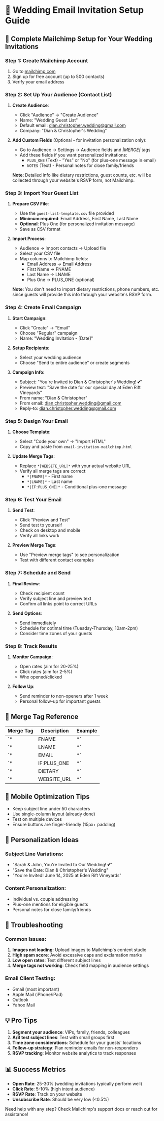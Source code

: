 # 📧 Wedding Email Invitation Setup Guide

## 🎯 Complete Mailchimp Setup for Your Wedding Invitations

### Step 1: Create Mailchimp Account
1. Go to [mailchimp.com](https://mailchimp.com)
2. Sign up for free account (up to 500 contacts)
3. Verify your email address

### Step 2: Set Up Your Audience (Contact List)
1. **Create Audience**:
   - Click "Audience" → "Create Audience"
   - Name: "Wedding Guest List"
   - Default email: dian.christopher.wedding@gmail.com
   - Company: "Dian & Christopher's Wedding"

2. **Add Custom Fields** (Optional - for invitation personalization only):
   - Go to Audience → Settings → Audience fields and *|MERGE|* tags
   - Add these fields if you want personalized invitations:
     - `PLUS_ONE` (Text) - "Yes" or "No" (for plus-one message in email)
     - `NOTES` (Text) - Personal notes for close family/friends
   
   **Note**: Detailed info like dietary restrictions, guest counts, etc. will be collected through your website's RSVP form, not Mailchimp.

### Step 3: Import Your Guest List
1. **Prepare CSV File**:
   - Use the `guest-list-template.csv` file provided
   - **Minimum required**: Email Address, First Name, Last Name
   - **Optional**: Plus One (for personalized invitation message)
   - Save as CSV format

2. **Import Process**:
   - Audience → Import contacts → Upload file
   - Select your CSV file
   - Map columns to Mailchimp fields:
     - Email Address → Email Address
     - First Name → FNAME
     - Last Name → LNAME
     - Plus One → PLUS_ONE (optional)
   
   **Note**: You don't need to import dietary restrictions, phone numbers, etc. since guests will provide this info through your website's RSVP form.

### Step 4: Create Email Campaign
1. **Start Campaign**:
   - Click "Create" → "Email"
   - Choose "Regular" campaign
   - Name: "Wedding Invitation - [Date]"

2. **Setup Recipients**:
   - Select your wedding audience
   - Choose "Send to entire audience" or create segments

3. **Campaign Info**:
   - Subject: "You're Invited to Dian & Christopher's Wedding! 💕"
   - Preview text: "Save the date for our special day at Eden Rift Vineyards"
   - From name: "Dian & Christopher"
   - From email: dian.christopher.wedding@gmail.com
   - Reply-to: dian.christopher.wedding@gmail.com

### Step 5: Design Your Email
1. **Choose Template**:
   - Select "Code your own" → "Import HTML"
   - Copy and paste from `email-invitation-mailchimp.html`

2. **Update Merge Tags**:
   - Replace `*|WEBSITE_URL|*` with your actual website URL
   - Verify all merge tags are correct:
     - `*|FNAME|*` - First name
     - `*|LNAME|*` - Last name
     - `*|IF:PLUS_ONE|*` - Conditional plus-one message

### Step 6: Test Your Email
1. **Send Test**:
   - Click "Preview and Test"
   - Send test to yourself
   - Check on desktop and mobile
   - Verify all links work

2. **Preview Merge Tags**:
   - Use "Preview merge tags" to see personalization
   - Test with different contact examples

### Step 7: Schedule and Send
1. **Final Review**:
   - Check recipient count
   - Verify subject line and preview text
   - Confirm all links point to correct URLs

2. **Send Options**:
   - Send immediately
   - Schedule for optimal time (Tuesday-Thursday, 10am-2pm)
   - Consider time zones of your guests

### Step 8: Track Results
1. **Monitor Campaign**:
   - Open rates (aim for 20-25%)
   - Click rates (aim for 2-5%)
   - Who opened/clicked

2. **Follow Up**:
   - Send reminder to non-openers after 1 week
   - Personal follow-up for important guests

## 🔧 Merge Tag Reference

| Merge Tag | Description | Example |
|-----------|-------------|---------|
| `*|FNAME|*` | First name | "Sarah" |
| `*|LNAME|*` | Last name | "Johnson" |
| `*|EMAIL|*` | Email address | "sarah@email.com" |
| `*|IF:PLUS_ONE|*` | Show if plus-one allowed | Conditional content |
| `*|DIETARY|*` | Dietary restrictions | "Vegetarian" |
| `*|WEBSITE_URL|*` | Your website URL | Replace with actual URL |

## 📱 Mobile Optimization Tips
- Keep subject line under 50 characters
- Use single-column layout (already done)
- Test on multiple devices
- Ensure buttons are finger-friendly (15px+ padding)

## 🎨 Personalization Ideas

### Subject Line Variations:
- "Sarah & John, You're Invited to Our Wedding! 💕"
- "Save the Date: Dian & Christopher's Wedding"
- "You're Invited! June 14, 2025 at Eden Rift Vineyards"

### Content Personalization:
- Individual vs. couple addressing
- Plus-one mentions for eligible guests
- Personal notes for close family/friends

## 🚨 Troubleshooting

### Common Issues:
1. **Images not loading**: Upload images to Mailchimp's content studio
2. **High spam score**: Avoid excessive caps and exclamation marks
3. **Low open rates**: Test different subject lines
4. **Merge tags not working**: Check field mapping in audience settings

### Email Client Testing:
- Gmail (most important)
- Apple Mail (iPhone/iPad)
- Outlook
- Yahoo Mail

## 💡 Pro Tips
1. **Segment your audience**: VIPs, family, friends, colleagues
2. **A/B test subject lines**: Test with small groups first
3. **Time zone considerations**: Schedule for your guests' locations
4. **Follow-up strategy**: Plan reminder emails for non-responders
5. **RSVP tracking**: Monitor website analytics to track responses

## 📊 Success Metrics
- **Open Rate**: 25-30% (wedding invitations typically perform well)
- **Click Rate**: 5-10% (high intent audience)
- **RSVP Rate**: Track on your website
- **Unsubscribe Rate**: Should be very low (<0.5%)

Need help with any step? Check Mailchimp's support docs or reach out for assistance!